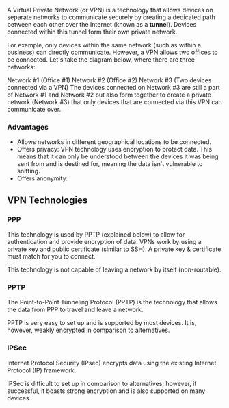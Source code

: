 A Virtual Private Network (or VPN) is a technology that allows devices on separate networks to communicate securely by creating a dedicated path between each other over the Internet (known as a **tunnel**). Devices connected within this tunnel form their own private network.

For example, only devices within the same network (such as within a business) can directly communicate. However, a VPN allows two offices to be connected. Let's take the diagram below, where there are three networks:



Network #1 (Office #1)
Network #2 (Office #2)
Network #3 (Two devices connected via a VPN)
The devices connected on Network #3 are still a part of Network #1 and Network #2 but also form together to create a private network (Network #3) that only devices that are connected via this VPN can communicate over.

### Advantages
- Allows networks in different geographical locations to be connected.
- Offers privacy: VPN technology uses encryption to protect data. This means that it can only be understood between the devices it was being sent from and is destined for, meaning the data isn't vulnerable to sniffing.
- Offers anonymity:

## VPN Technologies
### PPP	
This technology is used by PPTP (explained below) to allow for authentication and provide encryption of data. VPNs work by using a private key and public certificate (similar to SSH). A private key & certificate must match for you to connect.

This technology is not capable of leaving a network by itself (non-routable).

### PPTP	
The Point-to-Point Tunneling Protocol (PPTP) is the technology that allows the data from PPP to travel and leave a network. 

PPTP is very easy to set up and is supported by most devices. It is, however, weakly encrypted in comparison to alternatives.

### IPSec	
Internet Protocol Security (IPsec) encrypts data using the existing Internet Protocol (IP) framework.

IPSec is difficult to set up in comparison to alternatives; however, if successful, it boasts strong encryption and is also supported on many devices.